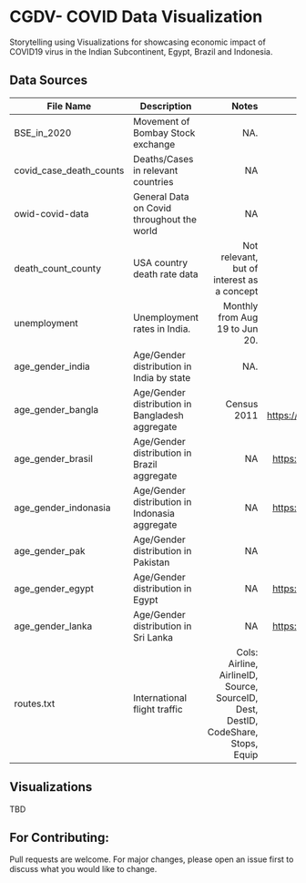 # CGDV- COVID Data Visualization 

Storytelling using Visualizations for showcasing economic impact of COVID19 virus in the Indian Subcontinent, Egypt, Brazil and Indonesia. 

## Data Sources


| File Name        | Description           | Notes    | Source.  |
| ------------- |-------------| -----:| -----:|
| BSE_in_2020     | Movement of Bombay Stock exchange     | NA.    | https://www.bseindia.com/Indices/IndexArchiveData.html.   |
| covid_case_death_counts      | Deaths/Cases in relevant countries      |   NA     |    Tableau/Salesforce COVID-19 Data Platform    |
| owid-covid-data      |   General Data on Covid throughout the world    |   NA     |  https://ourworldindata.org/coronavirus.   |
| death_count_county      |   USA country death rate data      |   Not relevant, but of interest as a concept     |  NA.   |
| unemployment      |   Unemployment rates in India.    |   Monthly from Aug 19 to Jun 20.   |  NA| https://tradingeconomics.com/india/unemployment-rate.   |
| age_gender_india      |   Age/Gender distribution in India  by state     |     NA.      | https://tradingeconomics.com/india/unemployment-rate.    |
| age_gender_bangla      |   Age/Gender distribution in Bangladesh  aggregate     |     Census 2011      |  WIKIPEDIA,  https://unstats.un.org/unsd/demographic/products/dyb/dyb2013/Table07.pdf  |
| age_gender_brasil      |   Age/Gender distribution in Brazil  aggregate     |     NA      |  https://www.cia.gov/library/publications/the-world-factbook/fields/341.html  |
| age_gender_indonasia      |   Age/Gender distribution in Indonasia  aggregate     |     NA      |  https://www.cia.gov/library/publications/the-world-factbook/fields/341.html  |
| age_gender_pak      |   Age/Gender distribution in Pakistan      |     NA      |  WIKIPEDIA https://unstats.un.org/unsd/demographic-social/products/dyb/index.cshtml |
| age_gender_egypt     |   Age/Gender distribution in Egypt      |     NA      |  https://www.cia.gov/library/publications/the-world-factbook/fields/341.html |
| age_gender_lanka     |   Age/Gender distribution in Sri Lanka      |     NA      |  https://www.cia.gov/library/publications/the-world-factbook/fields/341.html |
| routes.txt     |   International flight traffic      |     Cols: Airline, AirlineID, Source, SourceID, Dest, DestID, CodeShare, Stops, Equip      |  https://openflights.org/data.html |




## Visualizations

TBD

## For Contributing: 
Pull requests are welcome. For major changes, please open an issue first to discuss what you would like to change.
